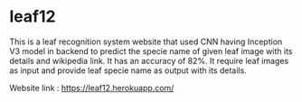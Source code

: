 # leaf12
This is a leaf recognition system website that used CNN having Inception V3 model in backend to predict the specie name of given leaf image with its details and wikipedia link. 
It has an accuracy of 82%. 
It require leaf images as input and provide leaf specie name as output with its details. 

Website link : https://leaf12.herokuapp.com/
